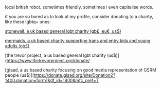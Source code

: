 local british robot. sometimes friendly. sometimes i even capitalise words.


if you are so bored as to look at my profile, consider donating to a charity, like these lgbtq+ ones:

[stonewall, a uk based general lgbt charity (gb£, eu€, us$)](https://donorbox.org/support-stonewall)

[mermaids, a uk based charity supporting trans and enby kids and young adults (gb£)](https://mermaidsuk.org.uk/donate/)

[the trevor project, a us based general lgbt charity (us$)](https://www.thetrevorproject.org/donate/

[glaad, a us based charity focusing on good media representation of GSRM people (us$)](https://donate.glaad.org/site/Donation2?1400.donation=form1&df_id=1400&mfc_pref=T
